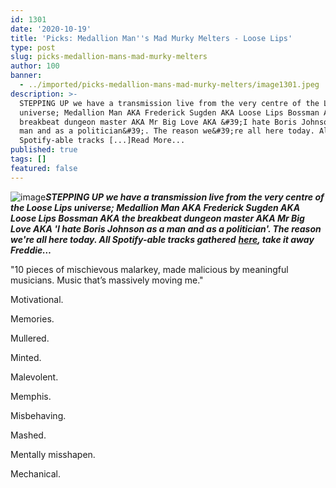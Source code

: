 ```yaml
---
id: 1301
date: '2020-10-19'
title: 'Picks: Medallion Man''s Mad Murky Melters - Loose Lips'
type: post
slug: picks-medallion-mans-mad-murky-melters
author: 100
banner:
  - ../imported/picks-medallion-mans-mad-murky-melters/image1301.jpeg
description: >-
  STEPPING UP we have a transmission live from the very centre of the Loose Lips
  universe; Medallion Man AKA Frederick Sugden AKA Loose Lips Bossman AKA the
  breakbeat dungeon master AKA Mr Big Love AKA &#39;I hate Boris Johnson as a
  man and as a politician&#39;. The reason we&#39;re all here today. All
  Spotify-able tracks [...]Read More...
published: true
tags: []
featured: false
---
```

![image](../../imported/picks-medallion-mans-mad-murky-melters/image1301.jpeg)**_STEPPING UP we have a transmission live from the very centre of the Loose Lips universe; Medallion Man AKA Frederick Sugden AKA Loose Lips Bossman AKA the breakbeat dungeon master AKA Mr Big Love AKA 'I hate Boris Johnson as a man and as a politician'. The reason we're all here today. All Spotify-able tracks gathered_** [**_here_**](https://open.spotify.com/playlist/1oXB6ruzqKvS9mEZaLcqe8?si=FablKtiWTqCVXcLNHnoyuA)**_, take it away Freddie…_**

"10 pieces of mischievous malarkey, made malicious by meaningful musicians. Music that’s massively moving me."

Motivational.

Memories.

Mullered.

Minted.

Malevolent.

Memphis.

Misbehaving.

Mashed.

Mentally misshapen.

Mechanical.